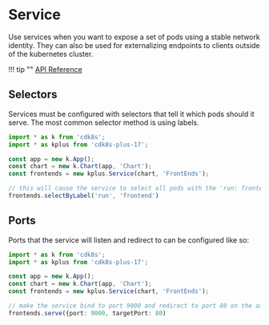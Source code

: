 # Service

Use services when you want to expose a set of pods using a stable network
identity. They can also be used for externalizing endpoints to clients outside
of the kubernetes cluster.

!!! tip ""
    [API Reference](../reference/cdk8s-plus-17.md#cdk8s-plus-service)

## Selectors

Services must be configured with selectors that tell it which pods should it serve.
The most common selector method is using labels.

```typescript
import * as k from 'cdk8s';
import * as kplus from 'cdk8s-plus-17';

const app = new k.App();
const chart = new k.Chart(app, 'Chart');
const frontends = new kplus.Service(chart, 'FrontEnds');

// this will cause the service to select all pods with the 'run: frontend' label.
frontends.selectByLabel('run', 'frontend')
```

## Ports

Ports that the service will listen and redirect to can be configured like so:

```typescript
import * as k from 'cdk8s';
import * as kplus from 'cdk8s-plus-17';

const app = new k.App();
const chart = new k.Chart(app, 'Chart');
const frontends = new kplus.Service(chart, 'FrontEnds');

// make the service bind to port 9000 and redirect to port 80 on the associated containers.
frontends.serve({port: 9000, targetPort: 80)
```